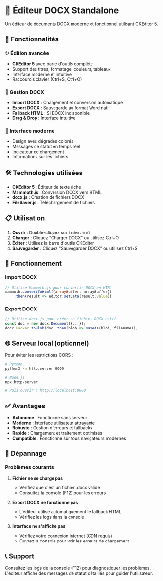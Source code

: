 # 📝 Éditeur DOCX Standalone

Un éditeur de documents DOCX moderne et fonctionnel utilisant CKEditor 5.

## 🚀 Fonctionnalités

### ✨ **Édition avancée**
- **CKEditor 5** avec barre d'outils complète
- Support des titres, formatage, couleurs, tableaux
- Interface moderne et intuitive
- Raccourcis clavier (Ctrl+S, Ctrl+O)

### 📁 **Gestion DOCX**
- **Import DOCX** : Chargement et conversion automatique
- **Export DOCX** : Sauvegarde au format Word natif
- **Fallback HTML** : Si DOCX indisponible
- **Drag & Drop** : Interface intuitive

### 🎨 **Interface moderne**
- Design avec dégradés colorés
- Messages de statut en temps réel
- Indicateur de chargement
- Informations sur les fichiers

## 🛠️ Technologies utilisées

- **CKEditor 5** : Éditeur de texte riche
- **Mammoth.js** : Conversion DOCX vers HTML
- **docx.js** : Création de fichiers DOCX
- **FileSaver.js** : Téléchargement de fichiers

## 📋 Utilisation

1. **Ouvrir** : Double-cliquez sur `index.html`
2. **Charger** : Cliquez "Charger DOCX" ou utilisez Ctrl+O
3. **Éditer** : Utilisez la barre d'outils CKEditor
4. **Sauvegarder** : Cliquez "Sauvegarder DOCX" ou utilisez Ctrl+S

## 🔧 Fonctionnement

### Import DOCX
```javascript
// Utilise Mammoth.js pour convertir DOCX en HTML
mammoth.convertToHtml({arrayBuffer: arrayBuffer})
    .then(result => editor.setData(result.value))
```

### Export DOCX
```javascript
// Utilise docx.js pour créer un fichier DOCX natif
const doc = new docx.Document({...});
docx.Packer.toBlob(doc).then(blob => saveAs(blob, filename));
```

## 🌐 Serveur local (optionnel)

Pour éviter les restrictions CORS :

```bash
# Python
python3 -m http.server 8000

# Node.js
npx http-server

# Puis ouvrir : http://localhost:8000
```

## ✅ Avantages

- **Autonome** : Fonctionne sans serveur
- **Moderne** : Interface utilisateur attrayante
- **Robuste** : Gestion d'erreurs et fallbacks
- **Rapide** : Chargement et traitement optimisés
- **Compatible** : Fonctionne sur tous navigateurs modernes

## 🐛 Dépannage

### Problèmes courants

1. **Fichier ne se charge pas**
   - Vérifiez que c'est un fichier .docx valide
   - Consultez la console (F12) pour les erreurs

2. **Export DOCX ne fonctionne pas**
   - L'éditeur utilise automatiquement le fallback HTML
   - Vérifiez les logs dans la console

3. **Interface ne s'affiche pas**
   - Vérifiez votre connexion internet (CDN requis)
   - Ouvrez la console pour voir les erreurs de chargement

## 📞 Support

Consultez les logs de la console (F12) pour diagnostiquer les problèmes.
L'éditeur affiche des messages de statut détaillés pour guider l'utilisateur.

